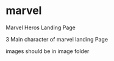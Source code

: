 # marvel
Marvel Heros Landing Page

3 Main character of marvel landing Page 

images should be in image folder 
